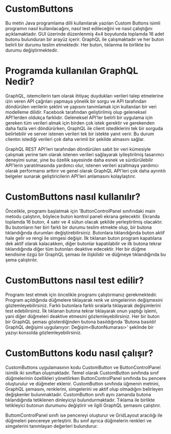 # CustomButtons
Bu metin Java programlama dilli kullanılarak yazılan Custom Buttons isimli programın nasıl kullanılacağını, nasıl test edileceğini ve nasıl çalıştığını açıklamaktadır. GUI üzerinde düzenlenmiş 4x4 boyutunda toplamda 16 adet butonu bulunduran bir arayüz içerir. GraphQL ile çalışmaktadır ve her buton belirli bir durumu teslim etmektedir. Her buton, tıklanma ile birlikte bu durumu değiştirmektedir. 

# Programda kullanılan GraphQL Nedir?
GraphQL, istemcilerin tam olarak ihtiyaç duydukları verileri talep etmelerine izin veren API çağrıları yapmaya yönelik bir sorgu ve API tarafından döndürülen verilerin şeklini ve yapısını tanımlamak için kullanılan bir veri modelleme dilidir. Facebook tarafından geliştirilmiş olup geleneksel API'lerden oldukça farklıdır. Geleneksel API'ler belirli bir uygulama için gereken tüm verileri almak için birden çok istek gerektir ve gerekenden daha fazla veri döndürürken, GraphQL ile client istediklerini tek bir sorguda belirtebilir ve server istenen verileri tek bir istekte yanıt verir. Bu durum clientın istediği verileri çok daha verimli bir şekilde almasını sağlar.

GraphQL REST API'leri tarafından döndürülen sabit bir veri kümesiyle çalışmak yerine tam olarak istenen verileri sağlayarak iyileştirilmiş tasarımcı deneyimi sunar, yine bu özellik sayesinde daha esnek ve sürdürülebilir API'lerin yaratılmasında yardımcı olur, istenen verileri azaltmaya yardımcı olarak performansı arttırır ve genel olarak GraphQL API'leri çok daha ayrıntılı belgeler sunarak geliştiricilerin API'leri anlamasını kolaylaştırır.

# CustomButtons nasıl kullanılır?
Öncelikle, programı başlatmak için 'ButtonControlPanel sınıfındaki main metodu çalıştırın, böylece buton kontrol paneli ekrana gelecektir. Ekranda toplamda 16 buton, 4 satır ve 4 sütun olacak şekilde yerleştirilmiş olacaktır. Bu butonların her biri farklı bir durumu teslim etmekte olup, bir butona tıklandığında durumları değiştirebilirsiniz. Butonlara tıklandığında buton aktif hale gelir ve rengi ile simgesi değişir. İlk tıklanan buton program kapatılana dek aktif olarak kalacakken, diğer butonlar kapatılabilir ve ilk butona tekrar tıklandığında diğer tüm butonları deaktive edecektir. Her bir düğme kendisine özgü bir GraphQL şeması ile ilişkilidir ve düğmeye tıklandığında bu şema çalıştırılır.

# CustomButtons nasıl test edilir?
Programı test etmek için öncelikle programı çalıştırmanız gerekmektedir. Program açıldığında düğmelere tıklayarak renk ve simgelerinin değişmesini gözlemleyebilirsiniz. Farklı butonlara farklı sıralarla tıklayarak değişimlerini test edebilirsiniz. İlk tıklanan butona tekrar tıklayarak onun yaptığı işlemi, yani diğer düğmeleri deaktive etmesini gözlemleyebilirsiniz. Her bir buton bir GraphQL şeması gösterdiğinden butona basıldığında 'Butona basıldı! GraphQL değişimi uygulanıyor: Değişim<ButonNumarası>' şeklinde bir yazıyı konsolda gözlemleyebilirsiniz.

# CustomButtons kodu nasıl çalışır?
CustomButtons uygulamasının kodu CustomButton ve ButtonControlPanel isimlik iki sınıftan oluşmaktadır. Temel olarak CustomButton sınıfında sınıf düğmelerinin özellikleri yönetilirken ButtonControlPanel sınıfında bu pencere oluşturulur ve düğmeler eklenir.
CustomButton sınıfında üğmenin metnini, GraphQL şemasını, renklerini, simgelerini ve aktif olup olmadığını belirleyen değişkenler bulunmaktadır. CustomButton sınıfı aynı zamanda butona tıklandığında tetiklenen dinleyiciyi bulundurmaktadır. Tıklama ile birlikte tetikleyici butonun durumunu değiştirir ve ilgili GraphQL şemasını çalıştırır. 

ButtomControlPanel sınıfı ise pencereyi oluşturur ve GridLayout aracılığı ile düğmeleri pencereye yerleştirir. Bu sınıf ayrıca düğmelerin renkleri ve simgelerini tanımlayan değerleri bulundurur.

